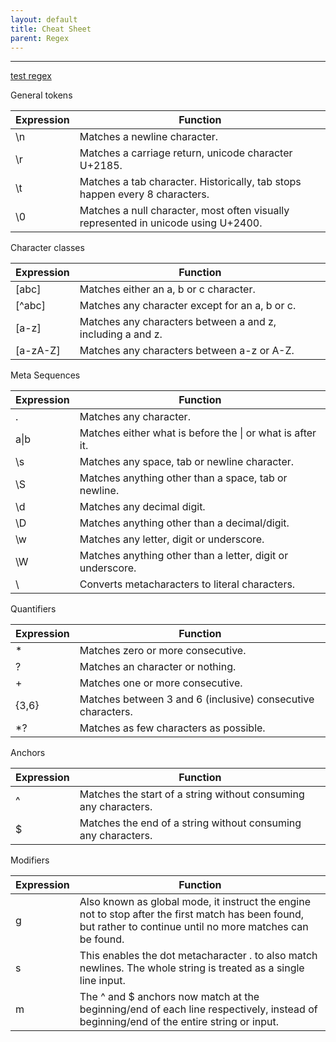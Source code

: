```yaml
---
layout: default
title: Cheat Sheet
parent: Regex
---
```


______________________________________________________________________

[test regex](https://regex101.com/)

General tokens

| Expression | Function                                                                           |
| ---------- | ---------------------------------------------------------------------------------- |
| \\n        | Matches a newline character.                                                       |
| \\r        | Matches a carriage return, unicode character U+2185.                               |
| \\t        | Matches a tab character. Historically, tab stops happen every 8 characters.        |
| \\0        | Matches a null character, most often visually represented in unicode using U+2400. |

Character classes

| Expression | Function                                                   |
| ---------- | ---------------------------------------------------------- |
| \[abc\]    | Matches either an a, b or c character.                     |
| \[^abc\]   | Matches any character except for an a, b or c.             |
| \[a-z\]    | Matches any characters between a and z, including a and z. |
| \[a-zA-Z\] | Matches any characters between a-z or A-Z.                 |

Meta Sequences

| Expression | Function                                                   |
| ---------- | ---------------------------------------------------------- |
| .          | Matches any character.                                     |
| a\|b       | Matches either what is before the \| or what is after it.  |
| \\s        | Matches any space, tab or newline character.               |
| \\S        | Matches anything other than a space, tab or newline.       |
| \\d        | Matches any decimal digit.                                 |
| \\D        | Matches anything other than a decimal/digit.               |
| \\w        | Matches any letter, digit or underscore.                   |
| \\W        | Matches anything other than a letter, digit or underscore. |
| \\         | Converts metacharacters to literal characters.             |

Quantifiers

| Expression | Function                                                    |
| ---------- | ----------------------------------------------------------- |
| \*         | Matches zero or more consecutive.                           |
| ?          | Matches an character or nothing.                            |
| +          | Matches one or more consecutive.                            |
| {3,6}      | Matches between 3 and 6 (inclusive) consecutive characters. |
| \*?        | Matches as few characters as possible.                      |

Anchors

| Expression | Function                                                        |
| ---------- | --------------------------------------------------------------- |
| ^          | Matches the start of a string without consuming any characters. |
| $          | Matches the end of a string without consuming any characters.   |

Modifiers

| Expression | Function                                                                                                                                                       |
| ---------- | -------------------------------------------------------------------------------------------------------------------------------------------------------------- |
| g          | Also known as global mode, it instruct the engine not to stop after the first match has been found, but rather to continue until no more matches can be found. |
| s          | This enables the dot metacharacter . to also match newlines. The whole string is treated as a single line input.                                               |
| m          | The ^ and $ anchors now match at the beginning/end of each line respectively, instead of beginning/end of the entire string or input.                          |
